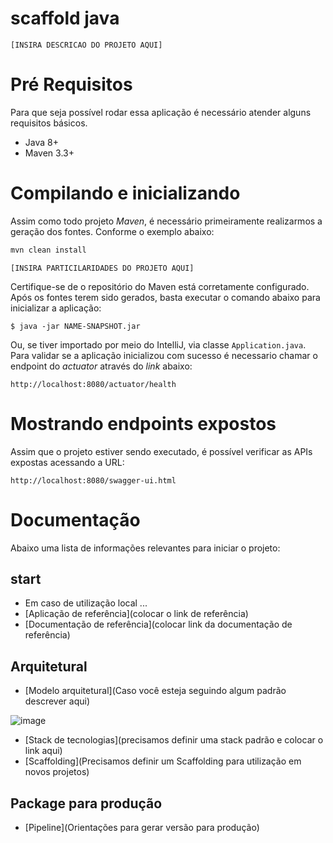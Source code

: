 # scaffold java

`[INSIRA DESCRICAO DO PROJETO AQUI]`

# Pré Requisitos

Para que seja possível rodar essa aplicação é necessário atender alguns requisitos básicos.

- Java 8+
- Maven 3.3+

# Compilando e inicializando

Assim como todo projeto *Maven*, é necessário primeiramente realizarmos a geração dos fontes. Conforme o exemplo abaixo:

```bash
mvn clean install
```

`[INSIRA PARTICILARIDADES DO PROJETO AQUI]`

Certifique-se de o repositório do Maven está corretamente configurado. Após os fontes terem sido gerados, basta executar
o comando abaixo para inicializar a aplicação:

```
$ java -jar NAME-SNAPSHOT.jar
```

Ou, se tiver importado por meio do IntelliJ, via classe `Application.java`. Para validar se a aplicação inicializou com
sucesso é necessario chamar o endpoint do *actuator* através do *link* abaixo:

```
http://localhost:8080/actuator/health
```

# Mostrando endpoints expostos

Assim que o projeto estiver sendo executado, é possível verificar as APIs expostas acessando a URL:

```
http://localhost:8080/swagger-ui.html
```

# Documentação

Abaixo uma lista de informações relevantes para iniciar o projeto:

## start

- Em caso de utilização local ...
- [Aplicação de referência](colocar o link de referência)
- [Documentação de referência](colocar link da documentação de referência)

## Arquitetural

- [Modelo arquitetural](Caso você esteja seguindo algum padrão descrever aqui)

![image](https://user-images.githubusercontent.com/38960317/174696081-5e271e30-7aac-4dae-a33d-b3e9b64f79a7.png)

- [Stack de tecnologias](precisamos definir uma stack padrão e colocar o link aqui)
- [Scaffolding](Precisamos definir um Scaffolding para utilização em novos projetos)

## Package para produção

- [Pipeline](Orientações para gerar versão para produção)
